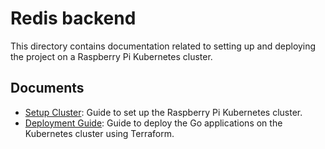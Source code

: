 # Redis backend

This directory contains documentation related to setting up and deploying the project on a Raspberry Pi Kubernetes cluster.

## Documents

- [Setup Cluster](./SETUP_CLUSTER.md): Guide to set up the Raspberry Pi Kubernetes cluster.
- [Deployment Guide](./DEPLOYMENT_GUIDE.md): Guide to deploy the Go applications on the Kubernetes cluster using Terraform.
